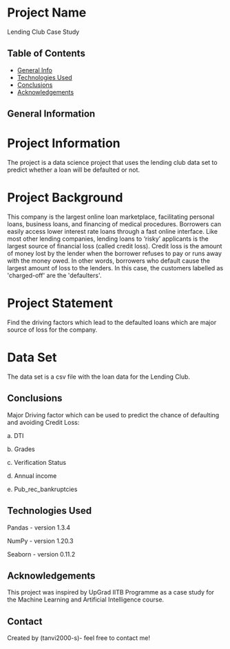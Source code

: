 # Project Name
Lending Club Case Study

## Table of Contents
* [General Info](#general-information)
* [Technologies Used](#technologies-used)
* [Conclusions](#conclusions)
* [Acknowledgements](#acknowledgements)

<!-- You can include any other section that is pertinent to your problem -->

## General Information
# Project Information
The project is a data science project that uses the lending club data set to predict whether a loan will be defaulted or not.

# Project Background
This company is the largest online loan marketplace, facilitating personal loans, business loans, and financing of medical procedures. Borrowers can easily access lower interest rate loans through a fast online interface. Like most other lending companies, lending loans to ‘risky’ applicants is the largest source of financial loss (called credit loss). Credit loss is the amount of money lost by the lender when the borrower refuses to pay or runs away with the money owed. In other words, borrowers who default cause the largest amount of loss to the lenders. In this case, the customers labelled as 'charged-off' are the 'defaulters'.

# Project Statement
Find the driving factors which lead to the defaulted loans which are major source of loss for the company.

# Data Set
The data set is a csv file with the loan data for the Lending Club.
<!-- You don't have to answer all the questions - just the ones relevant to your project. -->

## Conclusions
Major Driving factor which can be used to predict the chance of defaulting and avoiding Credit Loss:

a. DTI

b. Grades

c. Verification Status

d. Annual income

e. Pub_rec_bankruptcies




## Technologies Used
Pandas - version 1.3.4

NumPy - version 1.20.3

Seaborn - version 0.11.2

<!-- As the libraries versions keep on changing, it is recommended to mention the version of library used in this project -->

## Acknowledgements
This project was inspired by UpGrad IITB Programme as a case study for the Machine Learning and Artificial Intelligence course.


## Contact
Created by (tanvi2000-s)- feel free to contact me!


<!-- Optional -->
<!-- ## License -->
<!-- This project is open source and available under the [... License](). -->

<!-- You don't have to include all sections - just the one's relevant to your project -->
